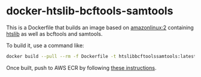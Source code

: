 # docker-htslib-bcftools-samtools

This is a Dockerfile that builds an image based on [amazonlinux:2](https://aws.amazon.com/amazon-linux-2) containing [htslib](http://www.htslib.org/) as well as bcftools and samtools.

To build it, use a command like:

```sh
docker build --pull --rm -f Dockerfile -t htslibbcftoolssamtools:latest .
```

Once built, push to AWS ECR by following [these instructions](https://docs.aws.amazon.com/AmazonECR/latest/userguide/docker-push-ecr-image.html).
